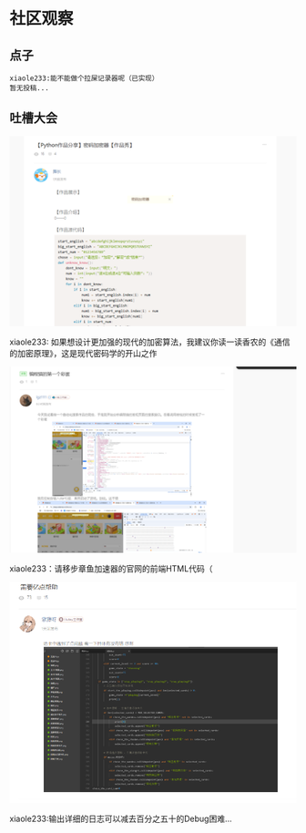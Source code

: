# 社区观察

## 点子
```
xiaole233:能不能做个拉屎记录器呢（已实现）
暂无投稿...
```

## 吐槽大会

![](./assets/toliet-1.png)

xiaole233: 如果想设计更加强的现代的加密算法，我建议你读一读香农的《通信的加密原理》，这是现代密码学的开山之作

![](./assets/toliet-2.png)

xiaole233：请移步章鱼加速器的官网的前端HTML代码（

![](./assets/toliet-3.png)

xiaole233:输出详细的日志可以减去百分之五十的Debug困难...
